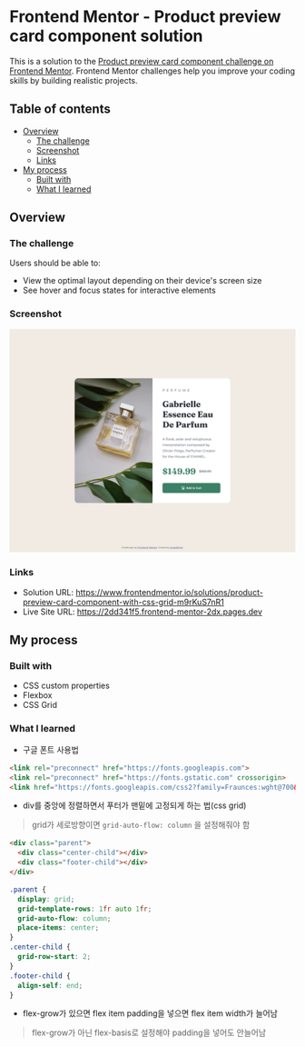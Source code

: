 # Frontend Mentor - Product preview card component solution

This is a solution to the [Product preview card component challenge on Frontend Mentor](https://www.frontendmentor.io/challenges/product-preview-card-component-GO7UmttRfa). Frontend Mentor challenges help you improve your coding skills by building realistic projects.

## Table of contents

- [Overview](#overview)
  - [The challenge](#the-challenge)
  - [Screenshot](#screenshot)
  - [Links](#links)
- [My process](#my-process)
  - [Built with](#built-with)
  - [What I learned](#what-i-learned)

## Overview

### The challenge

Users should be able to:

- View the optimal layout depending on their device's screen size
- See hover and focus states for interactive elements

### Screenshot

![](./screenshot.png)

### Links

- Solution URL: https://www.frontendmentor.io/solutions/product-preview-card-component-with-css-grid-m9rKuS7nR1
- Live Site URL: https://2dd341f5.frontend-mentor-2dx.pages.dev

## My process

### Built with

- CSS custom properties
- Flexbox
- CSS Grid

### What I learned

* 구글 폰트 사용법
```html
<link rel="preconnect" href="https://fonts.googleapis.com">
<link rel="preconnect" href="https://fonts.gstatic.com" crossorigin>
<link href="https://fonts.googleapis.com/css2?family=Fraunces:wght@700&family=Montserrat:wght@500;700&display=swap" rel="stylesheet">
```

* div를 중앙에 정렬하면서 푸터가 맨밑에 고정되게 하는 법(css grid)
> grid가 세로방향이면 `grid-auto-flow: column` 을 설정해줘야 함
```html
<div class="parent">
  <div class="center-child"></div>
  <div class="footer-child"></div>
</div>
```
```css
.parent {
  display: grid;
  grid-template-rows: 1fr auto 1fr;
  grid-auto-flow: column;
  place-items: center;
}
.center-child {
  grid-row-start: 2;
}
.footer-child {
  align-self: end;
}
```

* flex-grow가 있으면 flex item padding을 넣으면 flex item width가 늘어남
> flex-grow가 아닌 flex-basis로 설정해야 padding을 넣어도 안늘어남
